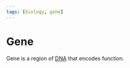 ```yaml
---
tags: [biology, gene]
---
```


# Gene

Gene is a region of [DNA](202308082154.md) that encodes function.
